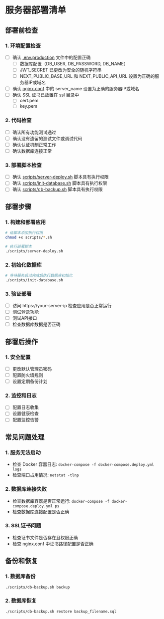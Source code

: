 # 服务器部署清单

## 部署前检查

### 1. 环境配置检查
- [ ] 确认 [.env.production](file:///Users/sado/code/cincore/loan/.env.production) 文件中的配置正确
  - [ ] 数据库配置（DB_USER, DB_PASSWORD, DB_NAME）
  - [ ] JWT_SECRET 已更改为安全的随机字符串
  - [ ] NEXT_PUBLIC_BASE_URL 和 NEXT_PUBLIC_API_URL 设置为正确的服务器IP或域名
- [ ] 确认 [nginx.conf](file:///Users/sado/code/cincore/loan/nginx.conf) 中的 server_name 设置为正确的服务器IP或域名
- [ ] 确认 SSL 证书已放置在 [ssl](file:///Users/sado/code/cincore/loan/ssl) 目录中
  - [ ] cert.pem
  - [ ] key.pem

### 2. 代码检查
- [ ] 确认所有功能测试通过
- [ ] 确认没有遗留的测试文件或调试代码
- [ ] 确认认证机制正常工作
- [ ] 确认数据库连接正常

### 3. 部署脚本检查
- [ ] 确认 [scripts/server-deploy.sh](file:///Users/sado/code/cincore/loan/scripts/server-deploy.sh) 脚本具有执行权限
- [ ] 确认 [scripts/init-database.sh](file:///Users/sado/code/cincore/loan/scripts/init-database.sh) 脚本具有执行权限
- [ ] 确认 [scripts/db-backup.sh](file:///Users/sado/code/cincore/loan/scripts/db-backup.sh) 脚本具有执行权限

## 部署步骤

### 1. 构建和部署应用
```bash
# 给脚本添加执行权限
chmod +x scripts/*.sh

# 执行部署脚本
./scripts/server-deploy.sh
```

### 2. 初始化数据库
```bash
# 等待服务启动完成后执行数据库初始化
./scripts/init-database.sh
```

### 3. 验证部署
- [ ] 访问 https://your-server-ip 检查应用是否正常运行
- [ ] 测试登录功能
- [ ] 测试API接口
- [ ] 检查数据库数据是否正确

## 部署后操作

### 1. 安全配置
- [ ] 更改默认管理员密码
- [ ] 配置防火墙规则
- [ ] 设置定期备份计划

### 2. 监控和日志
- [ ] 配置日志收集
- [ ] 设置健康检查
- [ ] 配置监控告警

## 常见问题处理

### 1. 服务无法启动
- 检查 Docker 容器日志: `docker-compose -f docker-compose.deploy.yml logs`
- 检查端口占用情况: `netstat -tlnp`

### 2. 数据库连接失败
- 检查数据库容器是否正常运行: `docker-compose -f docker-compose.deploy.yml ps`
- 检查数据库连接配置是否正确

### 3. SSL证书问题
- 检查证书文件是否存在且权限正确
- 检查 nginx.conf 中证书路径配置是否正确

## 备份和恢复

### 1. 数据库备份
```bash
./scripts/db-backup.sh backup
```

### 2. 数据库恢复
```bash
./scripts/db-backup.sh restore backup_filename.sql
```